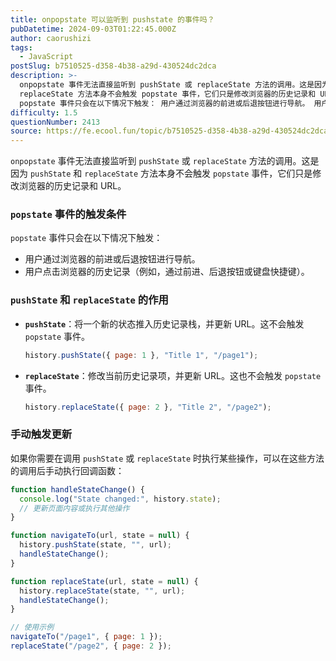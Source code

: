 ```yaml
---
title: onpopstate 可以监听到 pushstate 的事件吗？
pubDatetime: 2024-09-03T01:22:45.000Z
author: caorushizi
tags:
  - JavaScript
postSlug: b7510525-d358-4b38-a29d-430524dc2dca
description: >-
  onpopstate 事件无法直接监听到 pushState 或 replaceState 方法的调用。这是因为 pushState 和
  replaceState 方法本身不会触发 popstate 事件，它们只是修改浏览器的历史记录和 URL。 popstate 事件的触发条件
  popstate 事件只会在以下情况下触发： 用户通过浏览器的前进或后退按钮进行导航。 用户点击浏览器的历史记录（例如
difficulty: 1.5
questionNumber: 2413
source: https://fe.ecool.fun/topic/b7510525-d358-4b38-a29d-430524dc2dca
---
```


`onpopstate` 事件无法直接监听到 `pushState` 或 `replaceState` 方法的调用。这是因为 `pushState` 和 `replaceState` 方法本身不会触发 `popstate` 事件，它们只是修改浏览器的历史记录和 URL。

### **`popstate` 事件的触发条件**

`popstate` 事件只会在以下情况下触发：

- 用户通过浏览器的前进或后退按钮进行导航。
- 用户点击浏览器的历史记录（例如，通过前进、后退按钮或键盘快捷键）。

### **`pushState` 和 `replaceState` 的作用**

- **`pushState`**：将一个新的状态推入历史记录栈，并更新 URL。这不会触发 `popstate` 事件。

  ```javascript
  history.pushState({ page: 1 }, "Title 1", "/page1");
  ```

- **`replaceState`**：修改当前历史记录项，并更新 URL。这也不会触发 `popstate` 事件。

  ```javascript
  history.replaceState({ page: 2 }, "Title 2", "/page2");
  ```

### **手动触发更新**

如果你需要在调用 `pushState` 或 `replaceState` 时执行某些操作，可以在这些方法的调用后手动执行回调函数：

```javascript
function handleStateChange() {
  console.log("State changed:", history.state);
  // 更新页面内容或执行其他操作
}

function navigateTo(url, state = null) {
  history.pushState(state, "", url);
  handleStateChange();
}

function replaceState(url, state = null) {
  history.replaceState(state, "", url);
  handleStateChange();
}

// 使用示例
navigateTo("/page1", { page: 1 });
replaceState("/page2", { page: 2 });
```
